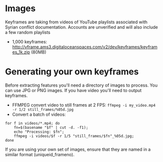 # Images

Keyframes are taking from videos of YouTube playlists associated with Syrian conflict documentation. Accounts are unverified and will also include a few random playlists

- 1,000 keyframes: <http://vframe.ams3.digitaloceanspaces.com/v2/dev/keyframes/keyframes_1k.zip> (80MB)

# Generating your own keyframes

Before extracting features you'll need a directory of images to process. You can use JPG or PNG images. If you have video you'll need to output keyframes.

- FFMPEG convert video to still frames at 2 FPS: `ffmpeg -i my_video.mp4 -r 1/2 still_frames/%05d.jpg` 
- Convert a batch of videos: 

```
for f in videos/*.mp4; do
    fn=$(basename "$f" | cut -d. -f1);
    echo "Processing: $fn";
    ffmpeg -i videos/$f -r 1/5 "still_frames/$fn"_%05d.jpg;
done
```

If you are using your own set of images, ensure that they are named in
a similar format (uniqueid_frameno).
